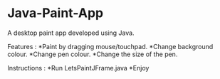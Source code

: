 # Java-Paint-App
A desktop paint app developed using Java.

Features : 
 *Paint by dragging mouse/touchpad.
 *Change background colour.
 *Change pen colour.
 *Change the size of the pen.
 
Instructions : 
*Run LetsPaintJFrame.java
*Enjoy
 
